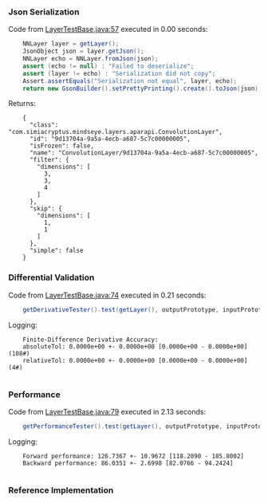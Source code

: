 ### Json Serialization
Code from [LayerTestBase.java:57](../../../../../../../../../MindsEye/src/test/java/com/simiacryptus/mindseye/layers/LayerTestBase.java#L57) executed in 0.00 seconds: 
```java
    NNLayer layer = getLayer();
    JsonObject json = layer.getJson();
    NNLayer echo = NNLayer.fromJson(json);
    assert (echo != null) : "Failed to deserialize";
    assert (layer != echo) : "Serialization did not copy";
    Assert.assertEquals("Serialization not equal", layer, echo);
    return new GsonBuilder().setPrettyPrinting().create().toJson(json);
```

Returns: 

```
    {
      "class": "com.simiacryptus.mindseye.layers.aparapi.ConvolutionLayer",
      "id": "9d13704a-9a5a-4ecb-a687-5c7c00000005",
      "isFrozen": false,
      "name": "ConvolutionLayer/9d13704a-9a5a-4ecb-a687-5c7c00000005",
      "filter": {
        "dimensions": [
          3,
          3,
          4
        ]
      },
      "skip": {
        "dimensions": [
          1,
          1
        ]
      },
      "simple": false
    }
```



### Differential Validation
Code from [LayerTestBase.java:74](../../../../../../../../../MindsEye/src/test/java/com/simiacryptus/mindseye/layers/LayerTestBase.java#L74) executed in 0.21 seconds: 
```java
    getDerivativeTester().test(getLayer(), outputPrototype, inputPrototype);
```
Logging: 
```
    Finite-Difference Derivative Accuracy:
    absoluteTol: 0.0000e+00 +- 0.0000e+00 [0.0000e+00 - 0.0000e+00] (108#)
    relativeTol: 0.0000e+00 +- 0.0000e+00 [0.0000e+00 - 0.0000e+00] (4#)
    
```

### Performance
Code from [LayerTestBase.java:79](../../../../../../../../../MindsEye/src/test/java/com/simiacryptus/mindseye/layers/LayerTestBase.java#L79) executed in 2.13 seconds: 
```java
    getPerformanceTester().test(getLayer(), outputPrototype, inputPrototype);
```
Logging: 
```
    Forward performance: 126.7367 +- 10.9672 [118.2090 - 185.8002]
    Backward performance: 86.0351 +- 2.6998 [82.0766 - 94.2424]
    
```

### Reference Implementation
